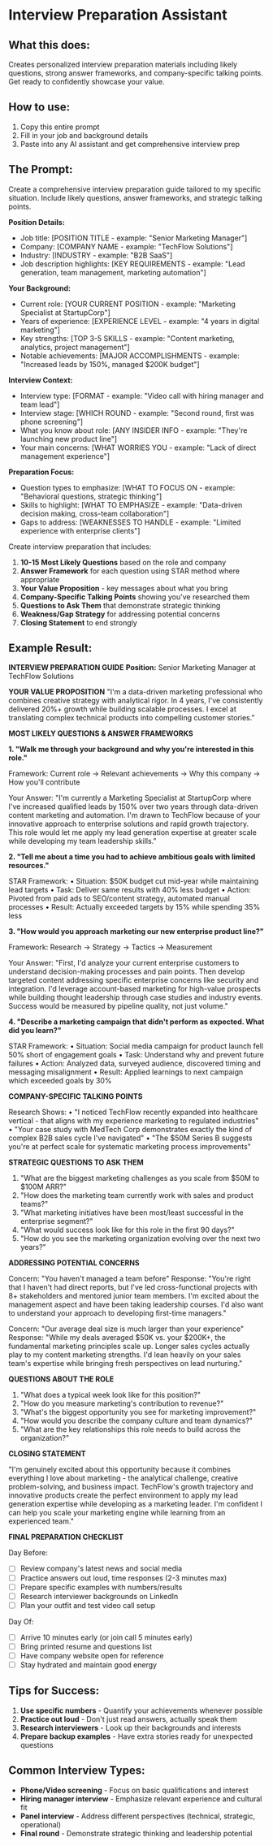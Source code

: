 # Interview Preparation Assistant

## What this does:

Creates personalized interview preparation materials including likely questions, strong answer frameworks, and company-specific talking points. Get ready to confidently showcase your value.

## How to use:

1. Copy this entire prompt
2. Fill in your job and background details
3. Paste into any AI assistant and get comprehensive interview prep

## The Prompt:

Create a comprehensive interview preparation guide tailored to my specific situation. Include likely questions, answer frameworks, and strategic talking points.

**Position Details:**

- Job title: [POSITION TITLE - example: "Senior Marketing Manager"]
- Company: [COMPANY NAME - example: "TechFlow Solutions"]
- Industry: [INDUSTRY - example: "B2B SaaS"]
- Job description highlights: [KEY REQUIREMENTS - example: "Lead generation, team management, marketing automation"]

**Your Background:**

- Current role: [YOUR CURRENT POSITION - example: "Marketing Specialist at StartupCorp"]
- Years of experience: [EXPERIENCE LEVEL - example: "4 years in digital marketing"]
- Key strengths: [TOP 3-5 SKILLS - example: "Content marketing, analytics, project management"]
- Notable achievements: [MAJOR ACCOMPLISHMENTS - example: "Increased leads by 150%, managed $200K budget"]

**Interview Context:**

- Interview type: [FORMAT - example: "Video call with hiring manager and team lead"]
- Interview stage: [WHICH ROUND - example: "Second round, first was phone screening"]
- What you know about role: [ANY INSIDER INFO - example: "They're launching new product line"]
- Your main concerns: [WHAT WORRIES YOU - example: "Lack of direct management experience"]

**Preparation Focus:**

- Question types to emphasize: [WHAT TO FOCUS ON - example: "Behavioral questions, strategic thinking"]
- Skills to highlight: [WHAT TO EMPHASIZE - example: "Data-driven decision making, cross-team collaboration"]
- Gaps to address: [WEAKNESSES TO HANDLE - example: "Limited experience with enterprise clients"]

Create interview preparation that includes:

1. **10-15 Most Likely Questions** based on the role and company
2. **Answer Framework** for each question using STAR method where appropriate
3. **Your Value Proposition** - key messages about what you bring
4. **Company-Specific Talking Points** showing you've researched them
5. **Questions to Ask Them** that demonstrate strategic thinking
6. **Weakness/Gap Strategy** for addressing potential concerns
7. **Closing Statement** to end strongly

## Example Result:

**INTERVIEW PREPARATION GUIDE**
**Position:** Senior Marketing Manager at TechFlow Solutions

**YOUR VALUE PROPOSITION**
"I'm a data-driven marketing professional who combines creative strategy with analytical rigor. In 4 years, I've consistently delivered 20%+ growth while building scalable processes. I excel at translating complex technical products into compelling customer stories."

**MOST LIKELY QUESTIONS & ANSWER FRAMEWORKS**

**1. "Walk me through your background and why you're interested in this role."**

Framework: Current role → Relevant achievements → Why this company → How you'll contribute

Your Answer: "I'm currently a Marketing Specialist at StartupCorp where I've increased qualified leads by 150% over two years through data-driven content marketing and automation. I'm drawn to TechFlow because of your innovative approach to enterprise solutions and rapid growth trajectory. This role would let me apply my lead generation expertise at greater scale while developing my team leadership skills."

**2. "Tell me about a time you had to achieve ambitious goals with limited resources."**

STAR Framework:
• Situation: $50K budget cut mid-year while maintaining lead targets
• Task: Deliver same results with 40% less budget
• Action: Pivoted from paid ads to SEO/content strategy, automated manual processes
• Result: Actually exceeded targets by 15% while spending 35% less

**3. "How would you approach marketing our new enterprise product line?"**

Framework: Research → Strategy → Tactics → Measurement

Your Answer: "First, I'd analyze your current enterprise customers to understand decision-making processes and pain points. Then develop targeted content addressing specific enterprise concerns like security and integration. I'd leverage account-based marketing for high-value prospects while building thought leadership through case studies and industry events. Success would be measured by pipeline quality, not just volume."

**4. "Describe a marketing campaign that didn't perform as expected. What did you learn?"**

STAR Framework:
• Situation: Social media campaign for product launch fell 50% short of engagement goals
• Task: Understand why and prevent future failures
• Action: Analyzed data, surveyed audience, discovered timing and messaging misalignment
• Result: Applied learnings to next campaign which exceeded goals by 30%

**COMPANY-SPECIFIC TALKING POINTS**

Research Shows:
• "I noticed TechFlow recently expanded into healthcare vertical - that aligns with my experience marketing to regulated industries"
• "Your case study with MedTech Corp demonstrates exactly the kind of complex B2B sales cycle I've navigated"
• "The $50M Series B suggests you're at perfect scale for systematic marketing process improvements"

**STRATEGIC QUESTIONS TO ASK THEM**

1. "What are the biggest marketing challenges as you scale from $50M to $100M ARR?"
2. "How does the marketing team currently work with sales and product teams?"
3. "What marketing initiatives have been most/least successful in the enterprise segment?"
4. "What would success look like for this role in the first 90 days?"
5. "How do you see the marketing organization evolving over the next two years?"

**ADDRESSING POTENTIAL CONCERNS**

Concern: "You haven't managed a team before"
Response: "You're right that I haven't had direct reports, but I've led cross-functional projects with 8+ stakeholders and mentored junior team members. I'm excited about the management aspect and have been taking leadership courses. I'd also want to understand your approach to developing first-time managers."

Concern: "Our average deal size is much larger than your experience"
Response: "While my deals averaged $50K vs. your $200K+, the fundamental marketing principles scale up. Longer sales cycles actually play to my content marketing strengths. I'd lean heavily on your sales team's expertise while bringing fresh perspectives on lead nurturing."

**QUESTIONS ABOUT THE ROLE**

1. "What does a typical week look like for this position?"
2. "How do you measure marketing's contribution to revenue?"
3. "What's the biggest opportunity you see for marketing improvement?"
4. "How would you describe the company culture and team dynamics?"
5. "What are the key relationships this role needs to build across the organization?"

**CLOSING STATEMENT**

"I'm genuinely excited about this opportunity because it combines everything I love about marketing - the analytical challenge, creative problem-solving, and business impact. TechFlow's growth trajectory and innovative products create the perfect environment to apply my lead generation expertise while developing as a marketing leader. I'm confident I can help you scale your marketing engine while learning from an experienced team."

**FINAL PREPARATION CHECKLIST**

Day Before:

- [ ] Review company's latest news and social media
- [ ] Practice answers out loud, time responses (2-3 minutes max)
- [ ] Prepare specific examples with numbers/results
- [ ] Research interviewer backgrounds on LinkedIn
- [ ] Plan your outfit and test video call setup

Day Of:

- [ ] Arrive 10 minutes early (or join call 5 minutes early)
- [ ] Bring printed resume and questions list
- [ ] Have company website open for reference
- [ ] Stay hydrated and maintain good energy

## Tips for Success:

1. **Use specific numbers** - Quantify your achievements whenever possible
2. **Practice out loud** - Don't just read answers, actually speak them
3. **Research interviewers** - Look up their backgrounds and interests
4. **Prepare backup examples** - Have extra stories ready for unexpected questions

## Common Interview Types:

- **Phone/Video screening** - Focus on basic qualifications and interest
- **Hiring manager interview** - Emphasize relevant experience and cultural fit
- **Panel interview** - Address different perspectives (technical, strategic, operational)
- **Final round** - Demonstrate strategic thinking and leadership potential
